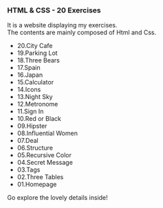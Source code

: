 ### HTML & CSS - 20 Exercises 
It is a website displaying my exercises.  
The contents are mainly composed of Html and Css.

  - 20.City Cafe
  - 19.Parking Lot
  - 18.Three Bears
  - 17.Spain
  - 16.Japan
  - 15.Calculator
  - 14.Icons
  - 13.Night Sky
  - 12.Metronome
  - 11.Sign In
  - 10.Red or Black
  - 09.Hipster
  - 08.Influential Women
  - 07.Deal
  - 06.Structure
  - 05.Recursive Color
  - 04.Secret Message
  - 03.Tags
  - 02.Three Tables
  - 01.Homepage

Go explore the lovely details inside!
